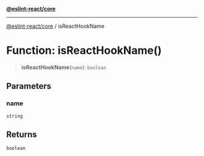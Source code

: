 [**@eslint-react/core**](../README.md)

***

[@eslint-react/core](../README.md) / isReactHookName

# Function: isReactHookName()

> **isReactHookName**(`name`): `boolean`

## Parameters

### name

`string`

## Returns

`boolean`
